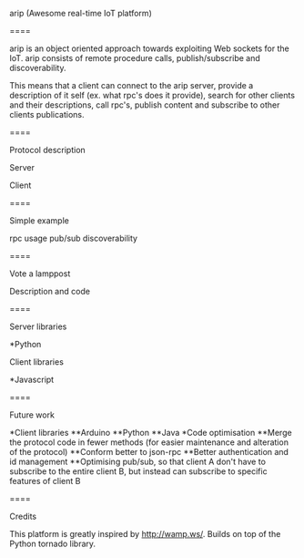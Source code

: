arip (Awesome real-time IoT platform)

====

arip is an object oriented approach towards exploiting Web sockets for the IoT. arip consists of
remote procedure calls, publish/subscribe and discoverability.

This means that a client can connect to the arip server, provide a description of it self (ex. what
rpc's does it provide), search for other clients and their descriptions, call rpc's, publish content
and subscribe to other clients publications.

====

Protocol description

Server



Client


====

Simple example

rpc usage
pub/sub
discoverability

====

Vote a lamppost

Description and code

====

Server libraries

*Python 

Client libraries

*Javascript

====

Future work

*Client libraries
**Arduino
**Python
**Java
*Code optimisation
**Merge the protocol code in fewer methods (for easier maintenance and alteration of the protocol)
**Conform better to json-rpc
**Better authentication and id management
**Optimising pub/sub, so that client A don't have to subscribe to the entire client B, but instead can subscribe to specific features of client B

====

Credits

This platform is greatly inspired by http://wamp.ws/.
Builds on top of the Python tornado library.
